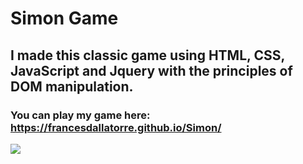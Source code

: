 # Simon Game

## I made this classic game using HTML, CSS, JavaScript and Jquery with the principles of DOM manipulation.

### You can play my game here: https://francesdallatorre.github.io/Simon/

![](/images/simon.png)
